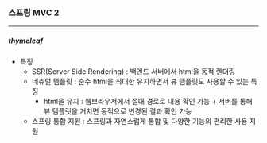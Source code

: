 ### 스프링 MVC 2

<hr />

##### thymeleaf
- 특징
    - SSR(Server Side Rendering) : 백엔드 서버에서 html을 동적 렌더링
    - 네츄럴 템플릿 : 순수 html을 최대한 유지하면서 뷰 템플릿도 사용할 수 있는 특징
        - html을 유지 : 웹브라우저에서 절대 경로로 내용 확인 가능 + 서버를 통해 뷰 템플릿을 거치면 동적으로 변경된 결과 확인 가능
    - 스프링 통합 지원 : 스프링과 자연스럽게 통합 및 다양한 기능의 편리한 사용 지원

